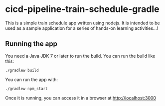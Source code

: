# cicd-pipeline-train-schedule-gradle

This is a simple train schedule app written using nodejs. It is intended to be used as a sample application for a series of hands-on learning activities...!

## Running the app

You need a Java JDK 7 or later to run the build. You can run the build like this:

    ./gradlew build

You can run the app with:

    ./gradlew npm_start

Once it is running, you can access it in a browser at [http://localhost:3000](http://localhost:3000)
